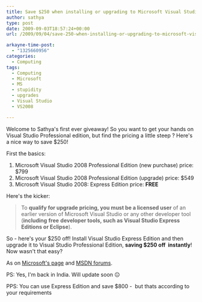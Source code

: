 ```yaml
---
title: Save $250 when installing or upgrading to Microsoft Visual Studio Professional Edition!
author: sathya
type: post
date: 2009-09-03T18:57:24+00:00
url: /2009/09/04/save-250-when-installing-or-upgrading-to-microsoft-visual-studio-professional-edition/

arkayne-time-post:
  - "1325660956"
categories:
  - Computing
tags:
  - Computing
  - Microsoft
  - MS
  - stupidity
  - upgrades
  - Visual Studio
  - VS2008

---
```

Welcome to Sathya's first ever giveaway! So you want to get your hands on Visual Studio Professional edition, but find the pricing a little steep ? Here's a nice way to save $250!

First the basics:

<!--more-->

  1. Microsoft Visual Studio 2008 Professional Edition (new purchase) price: $799
  2. Microsoft Visual Studio 2008 Professional Edition (upgrade) price: $549
  3. Microsoft Visual Studio 2008: Express Edition price: **FREE**

Here's the kicker:

> To **qualify for upgrade pricing, you must be a licensed user** of an earlier version of Microsoft Visual Studio or any other developer tool (**including** **free** **developer tools, such as Visual Studio Express Editions or Eclipse**).

So - here's your $250 off! Install Visual Studio Express Edition and then upgrade it to Visual Studio Professional Edition, **saving $250 off  instantly**! Now wasn't that easy?

As on [Microsoft's page][1] and [MSDN forums][2].

PS: Yes, I'm back in India. Will update soon 😐

PPS: You can use Express Edition and save $800 -  but thats according to your requirements

 [1]: https://store.microsoft.com/microsoft/Visual-Studio-2008-Professional-Edition-Upgrade/product/7157765E
 [2]: https://social.msdn.microsoft.com/Forums/en-US/Vsexpressvcs/thread/b1c06113-db07-4e8b-b71e-a51a4937e9dc
